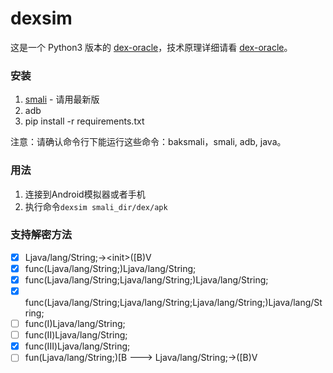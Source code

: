 # dexsim

这是一个 Python3 版本的 [dex-oracle](https://github.com/CalebFenton/dex-oracle)，技术原理详细请看 [dex-oracle](https://github.com/CalebFenton/dex-oracle)。

### 安装

1. [smali](https://github.com/JesusFreke/smali) - 请用最新版
2. adb
3. pip install -r requirements.txt

注意：请确认命令行下能运行这些命令：baksmali，smali, adb, java。

### 用法

1. 连接到Android模拟器或者手机
2. 执行命令`dexsim smali_dir/dex/apk`

### 支持解密方法
- [x] Ljava/lang/String;->\<init>([B)V
- [x] func(Ljava/lang/String;)Ljava/lang/String;
- [x] func(Ljava/lang/String;Ljava/lang/String;)Ljava/lang/String;
- [x] func(Ljava/lang/String;Ljava/lang/String;Ljava/lang/String;)Ljava/lang/String;
- [ ] func(I)Ljava/lang/String;
- [ ] func(II)Ljava/lang/String;
- [x] func(III)Ljava/lang/String;
- [ ] fun(Ljava/lang/String;)[B ---> Ljava/lang/String;-><init>([B)V
